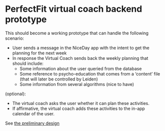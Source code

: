 # PerfectFit virtual coach backend prototype

This should become a working prototype that can handle the following scenario: 
* User sends a message in the NiceDay app with the intent to get the planning for the next week 
* In response the Virtual Coach sends back the weekly planning that should include: 
  - Some information about the user queried from the database 
  - Some reference to psycho-education that comes from a ‘content’ file (that will later be controlled by Leiden)
  - Some information from several algorithms (nice to have)

(optional):
- The virtual coach asks the user whether it can plan these activities.
- If affirmative, the virtual coach adds these activities to the in-app calendar of the user.

See [the preliminary design](https://whimsical.com/perfectfit-UtvRnxdP8P79humXTnjb9J)
